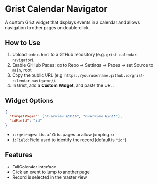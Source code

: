 # Grist Calendar Navigator

A custom Grist widget that displays events in a calendar and allows navigation to other pages on double-click.

## How to Use

1. Upload `index.html` to a GitHub repository (e.g. `grist-calendar-navigator`).
2. Enable GitHub Pages: go to Repo → Settings → Pages → set Source to `main`, root.
3. Copy the public URL (e.g. `https://yourusername.github.io/grist-calendar-navigator/`).
4. In Grist, add a **Custom Widget**, and paste the URL.

## Widget Options

```json
{
  "targetPages": ["Overview ΕΣΟΔΑ", "Overview ΕΞΟΔΑ"],
  "idField": "id"
}
```

- `targetPages`: List of Grist pages to allow jumping to
- `idField`: Field used to identify the record (default is `"id"`)

## Features

- FullCalendar interface
- Click an event to jump to another page
- Record is selected in the master view
